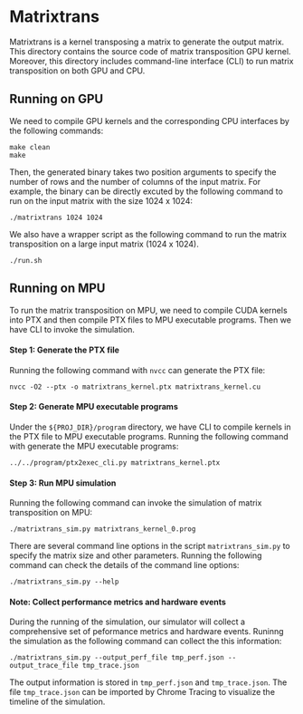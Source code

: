 # Matrixtrans

Matrixtrans is a kernel transposing a matrix to generate the output matrix.
This directory contains the source code of matrix transposition GPU kernel. 
Moreover, this directory includes command-line interface (CLI) to run matrix transposition on both GPU and CPU.

## Running on GPU

We need to compile GPU kernels and the corresponding CPU interfaces by the following commands:

```
make clean
make
```

Then, the generated binary takes two position arguments to specify the number of rows and the number of columns of the input matrix.
For example, the binary can be directly excuted by the following command to run on the input matrix with the size 1024 x 1024:

```
./matrixtrans 1024 1024
```

We also have a wrapper script as the following command to run the matrix transposition on a large input matrix (1024 x 1024). 

```
./run.sh
```

## Running on MPU

To run the matrix transposition on MPU, we need to compile CUDA kernels into PTX and then compile PTX files to MPU executable programs. 
Then we have CLI to invoke the simulation. 

#### Step 1: Generate the PTX file

Running the following command with ```nvcc``` can generate the PTX file:

```
nvcc -O2 --ptx -o matrixtrans_kernel.ptx matrixtrans_kernel.cu 
```

#### Step 2: Generate MPU executable programs

Under the ```${PROJ_DIR}/program``` directory, we have CLI to compile kernels in the PTX file to MPU executable programs. 
Running the following command with generate the MPU executable programs:

```
../../program/ptx2exec_cli.py matrixtrans_kernel.ptx
```

#### Step 3: Run MPU simulation

Running the following command can invoke the simulation of matrix transposition on MPU:
```
./matrixtrans_sim.py matrixtrans_kernel_0.prog
```

There are several command line options in the script ```matrixtrans_sim.py``` to specify the matrix size and other parameters.
Running the following command can check the details of the command line options:

```
./matrixtrans_sim.py --help
```

#### Note: Collect performance metrics and hardware events

During the running of the simulation, our simulator will collect a comprehensive set of peformance metrics and hardware events. 
Runinng the simulation as the following command can collect the this information:

```
./matrixtrans_sim.py --output_perf_file tmp_perf.json --output_trace_file tmp_trace.json
```

The output information is stored in ```tmp_perf.json``` and ```tmp_trace.json```. 
The file ```tmp_trace.json``` can be imported by Chrome Tracing to visualize the timeline of the simulation.
